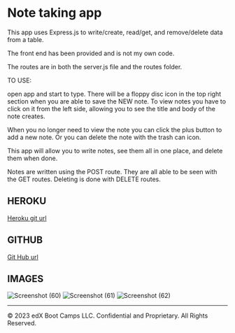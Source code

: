 # Note taking app

This app uses Express.js to write/create, read/get, and remove/delete data from a table.

The front end has been provided and is not my own code. 

The routes are in both the server.js file and the routes folder.


TO USE:

open app and start to type. There will be a floppy disc icon in the top right section when you are able to save the NEW note.
To view notes you have to click on it from the left side, allowing you to see the title and body of the note creates.

When you no longer need to view the note you can click the plus button to add a new note. Or you can delete the note with the trash can icon. 



This app will allow you to write notes, see them all in one place, and delete them when done.

Notes are written using the POST route. 
They are all able to be seen with the GET routes.
Deleting is done with DELETE routes. 



## HEROKU 

[Heroku git url](https://git.heroku.com/notesexpress.git)

## GITHUB 

[Git Hub url](https://github.com/mayaj0yce/noted.git)


## IMAGES 
![Screenshot (60)](https://github.com/mayaj0yce/noted/assets/129634010/c0cf7149-14fb-4680-953f-1c31e5dab660)
![Screenshot (61)](https://github.com/mayaj0yce/noted/assets/129634010/8522a2bb-7094-4e9b-ad9b-3abe9b51286d)
![Screenshot (62)](https://github.com/mayaj0yce/noted/assets/129634010/be924332-53cf-489d-a944-8c2bc08acdfd)



- - -
© 2023 edX Boot Camps LLC. Confidential and Proprietary. All Rights Reserved.

